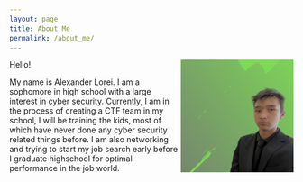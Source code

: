 ```yaml
---
layout: page
title: About Me
permalink: /about_me/
---
```

<img align=right src="/assets/about_me/pfp.png" width="200" height="200" />

Hello!

My name is Alexander Lorei. I am a sophomore in high school with a large interest in cyber security. Currently, I am in the process of creating a CTF team in my school, I will be training the kids, most of which have never done any cyber security related things before. I am also networking and trying to start my job search early before I graduate highschool for optimal performance in the job world.
